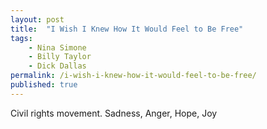 ```yaml
---
layout: post
title:  "I Wish I Knew How It Would Feel to Be Free"
tags: 
    - Nina Simone
    - Billy Taylor
    - Dick Dallas
permalink: /i-wish-i-knew-how-it-would-feel-to-be-free/
published: true
---
```


Civil rights movement. Sadness, Anger, Hope, Joy
